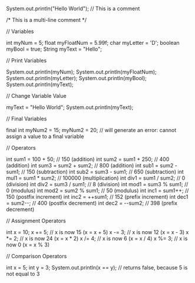 System.out.println("Hello World");
// This is a comment

/*
This is a multi-line comment
*/

// Variables

int myNum = 5;
float myFloatNum = 5.99f;
char myLetter = 'D';
boolean myBool = true;
String myText = "Hello";

// Print Variables

System.out.println(myNum);
System.out.println(myFloatNum);
System.out.println(myLetter);
System.out.println(myBool);
System.out.println(myText);

// Change Variable Value

myText = "Hello World";
System.out.println(myText);

// Final Variables

final int myNum2 = 15;
myNum2 = 20;  // will generate an error: cannot assign a value to a final variable

// Operators

int sum1 = 100 + 50;        // 150 (addition)
int sum2 = sum1 + 250;      // 400 (addition)
int sum3 = sum2 + sum2;     // 800 (addition)
int sub1 = sum2 - sum1;     // 150 (subtraction)
int sub2 = sum3 - sum1;     // 650 (subtraction)
int mul1 = sum1 * sum2;     // 100000 (multiplication)
int div1 = sum1 / sum2;     // 0 (division)
int div2 = sum3 / sum1;     // 8 (division)
int mod1 = sum3 % sum1;     // 0 (modulus)
int mod2 = sum2 % sum1;     // 50 (modulus)
int inc1 = sum1++;          // 150 (postfix increment)
int inc2 = ++sum1;          // 152 (prefix increment)
int dec1 = sum2--;          // 400 (postfix decrement)
int dec2 = --sum2;          // 398 (prefix decrement)

// Assignment Operators

int x = 10;
x += 5;     // x is now 15 (x = x + 5)
x -= 3;     // x is now 12 (x = x - 3)
x *= 2;     // x is now 24 (x = x * 2)
x /= 4;     // x is now 6 (x = x / 4)
x %= 3;     // x is now 0 (x = x % 3)

// Comparison Operators

int x = 5;
int y = 3;
System.out.println(x == y);  // returns false, because 5 is not equal to 3